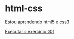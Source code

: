 # html-css

Estou aprendendo html5 e css3

<a href="https://nicolashiroma.github.io/html-css/exercicios/ex001/index" target="__blank">Executar o exercicio 001 </a> 